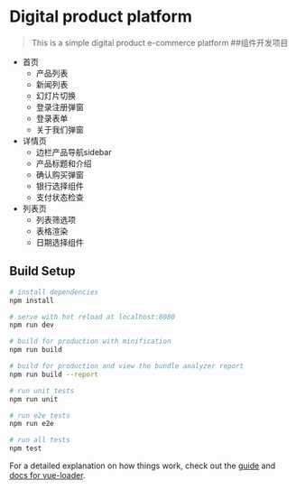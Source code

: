 # Digital product platform

> This is a simple digital product e-commerce platform
##组件开发项目
*   首页
	* 产品列表
	* 新闻列表
	* 幻灯片切换
	* 登录注册弹窗
	* 登录表单
	* 关于我们弹窗
*   详情页
	* 边栏产品导航sidebar
	* 产品标题和介绍
	* 确认购买弹窗
	* 银行选择组件
	* 支付状态检查
*   列表页	
	* 列表筛选项
	* 表格渲染
	* 日期选择组件

## Build Setup

``` bash
# install dependencies
npm install

# serve with hot reload at localhost:8080
npm run dev

# build for production with minification
npm run build

# build for production and view the bundle analyzer report
npm run build --report

# run unit tests
npm run unit

# run e2e tests
npm run e2e

# run all tests
npm test
```

For a detailed explanation on how things work, check out the [guide](http://vuejs-templates.github.io/webpack/) and [docs for vue-loader](http://vuejs.github.io/vue-loader).
